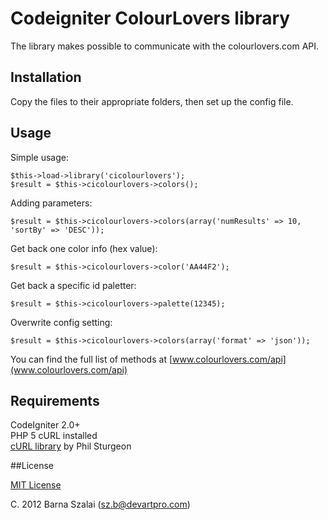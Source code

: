 # Codeigniter ColourLovers library

The library makes possible to communicate with the colourlovers.com API.

## Installation

Copy the files to their appropriate folders, then set up the config file.

## Usage

Simple usage:

	$this->load->library('cicolourlovers');
	$result = $this->cicolourlovers->colors();

Adding parameters:

	$result = $this->cicolourlovers->colors(array('numResults' => 10, 'sortBy' => 'DESC'));

Get back one color info (hex value):

	$result = $this->cicolourlovers->color('AA44F2');

Get back a specific id paletter:

	$result = $this->cicolourlovers->palette(12345);

Overwrite config setting:

	$result = $this->cicolourlovers->colors(array('format' => 'json'));

You can find the full list of methods at [www.colourlovers.com/api](www.colourlovers.com/api)

## Requirements

CodeIgniter 2.0+  
PHP 5 cURL installed  
[cURL library](http://getsparks.org/packages/curl) by Phil Sturgeon  

##License

[MIT License](http://www.opensource.org/licenses/MIT)

C. 2012 Barna Szalai (sz.b@devartpro.com)
